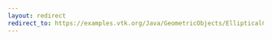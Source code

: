 ```yaml
---
layout: redirect
redirect_to: https://examples.vtk.org/Java/GeometricObjects/EllipticalCylinder/
---
```

